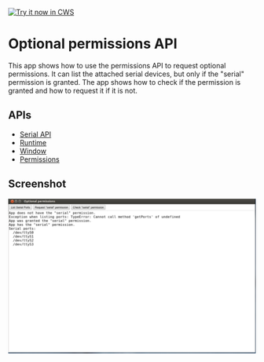 <a target="_blank" href="https://chrome.google.com/webstore/detail/ggkojffeaocnfigijnfbnliopcilipgg">![Try it now in CWS](https://raw.github.com/GoogleChrome/chrome-extensions-samples/main/_archive/apps/tryitnowbutton.png "Click here to install this sample from the Chrome Web Store")</a>


# Optional permissions API

This app shows how to use the permissions API to request optional permissions. It can list the attached serial devices, but only if the "serial" permission is granted. The app shows how to check if the permission is granted and how to request it if it is not.

## APIs

* [Serial API](http://developer.chrome.com/apps/app_serial)
* [Runtime](https://developer.chrome.com/docs/extensions/reference/app_runtime)
* [Window](https://developer.chrome.com/docs/extensions/reference/app_window)
* [Permissions](http://developer.chrome.com/apps/permissions)

## Screenshot
![screenshot](/_archive/apps/samples/optional-permissions/assets/screenshot_1280_800.png)

